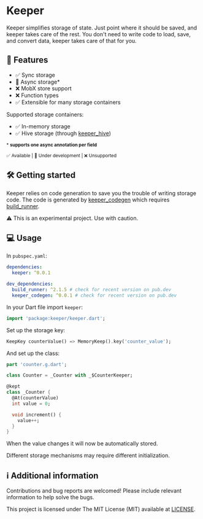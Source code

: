 # Keeper

Keeper simplifies storage of state. Just point where it should be saved, and keeper takes care of the rest. You don't need to write code to load, save, and convert data, keeper takes care of that for you.

## 📜 Features

- ✅ Sync storage
- 🚧 Async storage*
- ❌ MobX store support
- ❌ Function types
- ✅ Extensible for many storage containers

Supported storage containers:

- ✅ In-memory storage 
- ✅ Hive storage (through [keeper_hive](https://pub.dev/packages/keeper_hive))

<sub>* **supports one async annotation per field**</sub>

<sub>✅ Available | 🚧 Under development | ❌ Unsupported</sub>

## 🛠️ Getting started

Keeper relies on code generation to save you the trouble of writing storage code. The code is generated by [keeper_codegen](https://pub.dev/packages/keeper_codegen) which requires [build_runner](https://pub.dev/packages/build_runner).

⚠️ This is an experimental project. Use with caution.

## 💻 Usage

In `pubspec.yaml`:

```yaml
dependencies:
  keeper: ^0.0.1

dev_dependencies:
  build_runner: ^2.1.5 # check for recent version on pub.dev
  keeper_codegen: ^0.0.1 # check for recent version on pub.dev
```

In your Dart file import `keeper`:

```dart
import 'package:keeper/keeper.dart';
```

Set up the storage key:

```dart
KeepKey counterValue() => MemoryKeep().key('counter_value');
```

And set up the class:

```dart
part 'counter.g.dart';

class Counter = _Counter with _$CounterKeeper;

@kept
class _Counter {
  @At(counterValue)
  int value = 0;

  void increment() {
    value++;
  }
}
```

When the value changes it will now be automatically stored.

Different storage mechanisms may require different initialization.

## ℹ️ Additional information

Contributions and bug reports are welcomed! Please include relevant information to help solve the bugs.

This project is licensed under The MIT License (MIT) available at [LICENSE](./LICENSE).